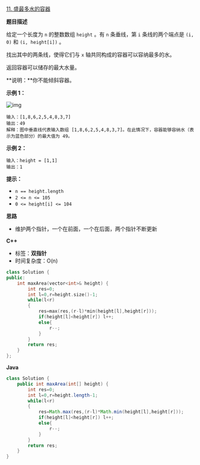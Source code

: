 [11. 盛最多水的容器](https://leetcode.cn/problems/container-with-most-water/)

**题目描述**

给定一个长度为 `n` 的整数数组 `height` 。有 `n` 条垂线，第 `i` 条线的两个端点是 `(i, 0)` 和 `(i, height[i])` 。

找出其中的两条线，使得它们与 `x` 轴共同构成的容器可以容纳最多的水。

返回容器可以储存的最大水量。

**说明：**你不能倾斜容器。

**示例 1：**

![img](https://aliyun-lc-upload.oss-cn-hangzhou.aliyuncs.com/aliyun-lc-upload/uploads/2018/07/25/question_11.jpg)

```
输入：[1,8,6,2,5,4,8,3,7]
输出：49 
解释：图中垂直线代表输入数组 [1,8,6,2,5,4,8,3,7]。在此情况下，容器能够容纳水（表示为蓝色部分）的最大值为 49。
```

**示例 2：**

```
输入：height = [1,1]
输出：1
```

**提示：**

- `n == height.length`
- `2 <= n <= 105`
- `0 <= height[i] <= 104`

**思路**

+ 维护两个指针，一个在前面，一个在后面，两个指针不断更新

**C++**

+ 标签：**双指针**
+ 时间复杂度：O(n)

~~~c++
class Solution {
public:
    int maxArea(vector<int>& height) {
        int res=0;
        int l=0,r=height.size()-1;
        while(l<r)
        {
            res=max(res,(r-l)*min(height[l],height[r]));
            if(height[l]<height[r]) l++;
            else{
                r--;
            } 
        }
        return res;
    }
};
~~~

**Java**

~~~java
class Solution {
    public int maxArea(int[] height) {
        int res=0;
        int l=0,r=height.length-1;
        while(l<r)
        {
            res=Math.max(res,(r-l)*Math.min(height[l],height[r]));
            if(height[l]<height[r]) l++;
            else{
                r--;
            } 
        }
        return res;
    }
}
~~~

